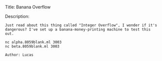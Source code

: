 Title: Banana Overflow

Description:

```
Just read about this thing called "Integer Overflow", I wonder if it's dangerous? I've set up a banana-money-printing machine to test this out.

nc alpha.8059blank.ml 3003
nc beta.8059blank.ml 3003

Author: Lucas
```
